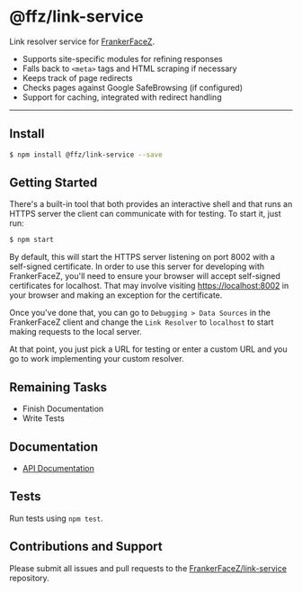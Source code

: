 # @ffz/link-service

Link resolver service for [FrankerFaceZ](https://www.frankerfacez.com/).

- Supports site-specific modules for refining responses
- Falls back to `<meta>` tags and HTML scraping if necessary
- Keeps track of page redirects
- Checks pages against Google SafeBrowsing (if configured)
- Support for caching, integrated with redirect handling

* * *

## Install

```bash
$ npm install @ffz/link-service --save
```

## Getting Started

There's a built-in tool that both provides an interactive shell and
that runs an HTTPS server the client can communicate with for testing.
To start it, just run:

```bash
$ npm start
```

By default, this will start the HTTPS server listening on port 8002
with a self-signed certificate. In order to use this server for
developing with FrankerFaceZ, you'll need to ensure your browser will
accept self-signed certificates for localhost. That may involve
visiting [https://localhost:8002](https://localhost:8002) in your
browser and making an exception for the certificate.

Once you've done that, you can go to `Debugging > Data Sources` in
the FrankerFaceZ client and change the `Link Resolver` to `localhost`
to start making requests to the local server.

At that point, you just pick a URL for testing or enter a custom
URL and you go to work implementing your custom resolver.


## Remaining Tasks

* Finish Documentation
* Write Tests


## Documentation

* [API Documentation](https://frankerfacez.github.io/Link-Service/)

## Tests

Run tests using `npm test`.

## Contributions and Support

Please submit all issues and pull requests to the [FrankerFaceZ/link-service](https://github.com/frankerfacez/link-service) repository.